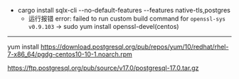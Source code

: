 
* cargo install sqlx-cli --no-default-features --features native-tls,postgres
  * 运行报错 error: failed to run custom build command for `openssl-sys v0.9.103` -> sudo yum install openssl-devel(centos)
***
yum install https://download.postgresql.org/pub/repos/yum/10/redhat/rhel-7-x86_64/pgdg-centos10-10-1.noarch.rpm

https://ftp.postgresql.org/pub/source/v17.0/postgresql-17.0.tar.gz
